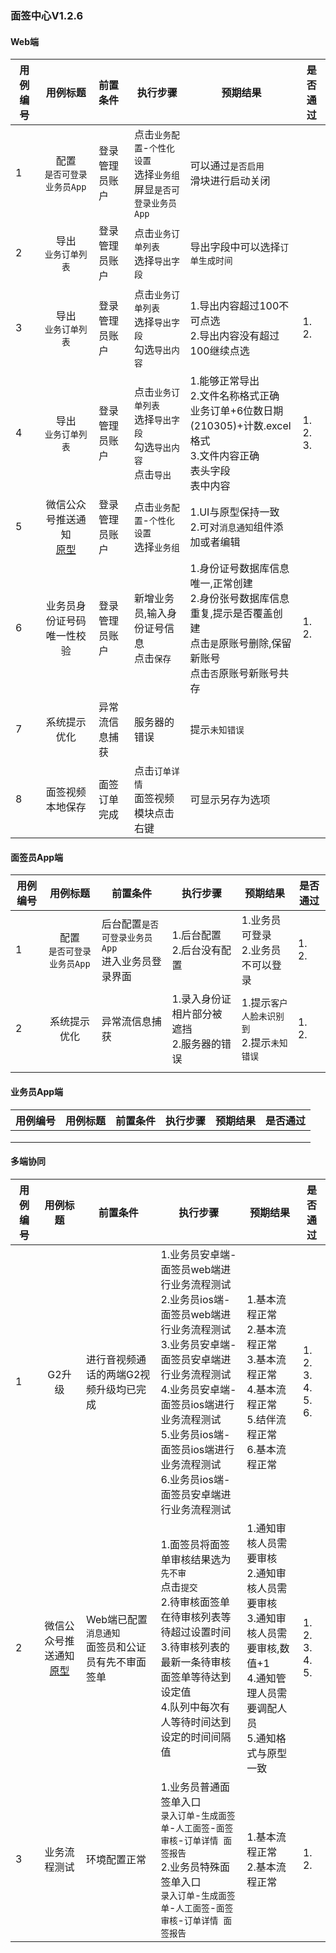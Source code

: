 ### 面签中心V1.2.6



#### Web端

| 用例编号 |                           用例标题                           | 前置条件       | 执行步骤                                                     | 预期结果                                                     | 是否通过           |
| -------- | :----------------------------------------------------------: | :------------- | ------------------------------------------------------------ | ------------------------------------------------------------ | ------------------ |
| 1        |               配置<br />`是否可登录业务员App`                | 登录管理员账户 | 点击`业务配置`-`个性化设置`<br />选择`业务组`<br />屏显`是否可登录业务员App` | 可以通过`是否启用`<br />滑块进行启动关闭                     |                    |
| 2        |                   导出<br />`业务订单列表`                   | 登录管理员账户 | 点击`业务订单列表`<br />选择`导出字段`                       | 导出字段中可以选择`订单生成时间`                             |                    |
| 3        |                   导出<br />`业务订单列表`                   | 登录管理员账户 | 点击`业务订单列表`<br />选择`导出字段`<br />勾选`导出内容`   | 1.导出内容超过100不可点选<br />2.导出内容没有超过100继续点选 | 1.<br />2.         |
| 4        |                   导出<br />`业务订单列表`                   | 登录管理员账户 | 点击`业务订单列表`<br />选择`导出字段`<br />勾选`导出内容`<br />点击`导出` | 1.能够正常导出<br />2.文件名称格式正确<br />    业务订单+6位数日期(210305)+计数.excel格式<br />3.文件内容正确<br />    表头字段<br />    表中内容 | 1.<br />2.<br />3. |
| 5        | 微信公众号推送通知<br />[原型](http://192.168.60.252/dir/%E9%9D%A2%E7%AD%BE%E4%B8%AD%E5%BF%83/%E9%9D%A2%E7%AD%BE%E4%BC%98%E5%8C%96V1.2.4/#id=f0e8x7&p=个性化配置&g=1) | 登录管理员账户 | 点击`业务配置`-`个性化设置`<br />选择`业务组`                | 1.UI与原型保持一致<br />2.可对`消息通知`组件添加或者编辑     |                    |
| 6        |                  业务员身份证号码唯一性校验                  | 登录管理员账户 | 新增业务员,输入身份证号信息<br />点击`保存`                  | 1.身份证号数据库信息唯一,正常创建<br />2.身份张号数据库信息重复,提示是否覆盖创建<br />点击`是`原账号删除,保留新账号<br />点击`否`原账号新账号共存 | 1.<br />2.         |
| 7        |                         系统提示优化                         | 异常流信息捕获 | 服务器的错误                                                 | 提示`未知错误`                                               |                    |
| 8        |                       面签视频本地保存                       | 面签订单完成   | 点击`订单详情`<br />面签视频模块点击右键                     | 可显示另存为选项                                             |                    |



#### 面签员App端

| 用例编号 |            用例标题             | 前置条件                                              | 执行步骤                                       | 预期结果                                       | 是否通过   |
| -------- | :-----------------------------: | ----------------------------------------------------- | ---------------------------------------------- | ---------------------------------------------- | ---------- |
| 1        | 配置<br />`是否可登录业务员App` | 后台配置`是否可登录业务员App`<br />进入业务员登录界面 | 1.后台配置<br />2.后台没有配置                 | 1.业务员可登录<br />2.业务员不可以登录         | 1.<br />2. |
| 2        |          系统提示优化           | 异常流信息捕获                                        | 1.录入身份证相片部分被遮挡<br />2.服务器的错误 | 1.提示`客户人脸未识别到`<br />2.提示`未知错误` | 1.<br />2. |
|          |                                 |                                                       |                                                |                                                |            |



#### 业务员App端

| 用例编号 | 用例标题 | 前置条件 | 执行步骤 | 预期结果 | 是否通过 |
| -------- | -------- | -------- | -------- | -------- | -------- |
|          |          |          |          |          |          |
|          |          |          |          |          |          |
|          |          |          |          |          |          |



#### 多端协同

| 用例编号 |                           用例标题                           | 前置条件                                                     | 执行步骤                                                     | 预期结果                                                     | 是否通过                                   |
| -------- | :----------------------------------------------------------: | ------------------------------------------------------------ | ------------------------------------------------------------ | ------------------------------------------------------------ | ------------------------------------------ |
| 1        |                            G2升级                            | 进行音视频通话的两端G2视频升级均已完成                       | 1.业务员安卓端-面签员web端进行业务流程测试<br />2.业务员ios端-面签员web端进行业务流程测试<br />3.业务员安卓端-面签员安卓端进行业务流程测试<br />4.业务员安卓端-面签员ios端进行业务流程测试<br />5.业务员ios端-面签员ios端进行业务流程测试<br />6.业务员ios端-面签员安卓端进行业务流程测试 | 1.基本流程正常<br />2.基本流程正常<br />3.基本流程正常<br />4.基本流程正常<br />5.结伴流程正常<br />6.基本流程正常 | 1.<br />2.<br />3.<br />4.<br />5.<br />6. |
| 2        | 微信公众号推送通知<br />[原型](http://192.168.60.252/dir/%E9%9D%A2%E7%AD%BE%E4%B8%AD%E5%BF%83/%E9%9D%A2%E7%AD%BE%E4%BC%98%E5%8C%96V1.2.4/#id=ilabwd&p=系统通知&g=1) | Web端已配置<br />`消息通知`<br />面签员和公证员有先不审面签单 | 1.面签员将面签单审核结果选为`先不审`<br />点击`提交`<br />2.待审核面签单在待审核列表等待超过设置时间<br />3.待审核列表的最新一条待审核面签单等待达到设定值<br />4.队列中每次有人等待时间达到设定的时间间隔值 | 1.通知审核人员需要审核<br />2.通知审核人员需要审核<br />3.通知审核人员需要审核,数值+1<br />4.通知管理人员需要调配人员<br />5.通知格式与原型一致 | 1.<br />2.<br />3.<br />4.<br />5.         |
| 3        |                         业务流程测试                         | 环境配置正常                                                 | 1.业务员普通面签单入口<br />`录入订单`-`生成面签单`-`人工面签`-`面签审核`-`订单详情 面签报告`<br />2.业务员特殊面签单入口<br />`录入订单`-`生成面签单`-`人工面签`-`面签审核`-`订单详情 面签报告` | 1.基本流程正常<br />2.基本流程正常                           | 1.<br />2.                                 |

